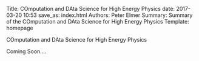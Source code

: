 Title: COmputation and DAta Science for High Energy Physics
date: 2017-03-20 10:53
save_as: index.html
Authors: Peter Elmer
Summary: Summary of the COmputation and DAta Science for High Energy Physics
Template: homepage

COmputation and DAta Science for High Energy Physics

Coming Soon....


